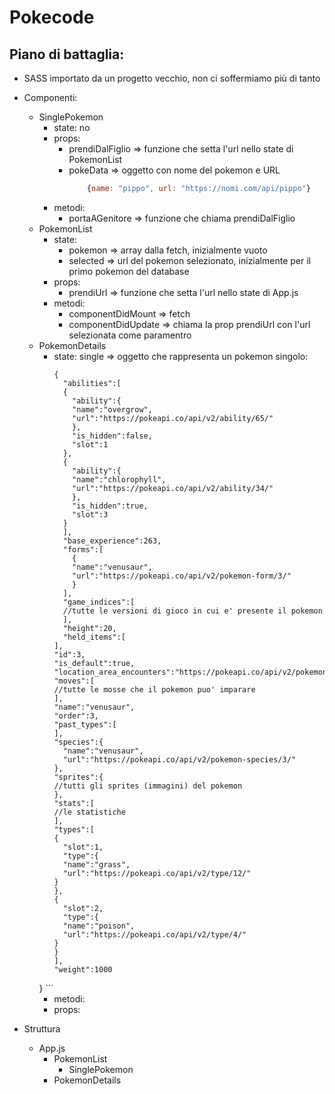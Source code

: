# Pokecode

## Piano di battaglia:

- SASS importato da un progetto vecchio, non ci soffermiamo più di tanto

- Componenti:

  - SinglePokemon
    - state: no
    - props:
      - prendiDalFiglio => funzione che setta l'url nello state di PokemonList
      - pokeData => oggetto con nome del pokemon e URL
        ```js
            {name: "pippo", url: "https://nomi.com/api/pippo"}
        ```
    - metodi:
      - portaAGenitore => funzione che chiama prendiDalFiglio
  - PokemonList
    - state:
      - pokemon => array dalla fetch, inizialmente vuoto
      - selected => url del pokemon selezionato, inizialmente per il primo pokemon del database
    - props:
      - prendiUrl => funzione che setta l'url nello state di App.js
    - metodi:
      - componentDidMount => fetch
      - componentDidUpdate => chiama la prop prendiUrl con l'url selezionata come paramentro
  - PokemonDetails
    - state:
      single => oggetto che rappresenta un pokemon singolo:
      ```jsonc
      {
        "abilities":[
        {
          "ability":{
          "name":"overgrow",
          "url":"https://pokeapi.co/api/v2/ability/65/"
          },
          "is_hidden":false,
          "slot":1
        },
        {
          "ability":{
          "name":"chlorophyll",
          "url":"https://pokeapi.co/api/v2/ability/34/"
          },
          "is_hidden":true,
          "slot":3
        }
        ],
        "base_experience":263,
        "forms":[
          {
          "name":"venusaur",
          "url":"https://pokeapi.co/api/v2/pokemon-form/3/"
          }
        ],
        "game_indices":[
        //tutte le versioni di gioco in cui e' presente il pokemon
        ],
        "height":20,
        "held_items":[
      ],
      "id":3,
      "is_default":true,
      "location_area_encounters":"https://pokeapi.co/api/v2/pokemon/3/encounters",
      "moves":[
      //tutte le mosse che il pokemon puo' imparare
      ],
      "name":"venusaur",
      "order":3,
      "past_types":[
      ],
      "species":{
        "name":"venusaur",
        "url":"https://pokeapi.co/api/v2/pokemon-species/3/"
      },
      "sprites":{
      //tutti gli sprites (immagini) del pokemon
      },
      "stats":[
      //le statistiche
      ],
      "types":[
      {
        "slot":1,
        "type":{
        "name":"grass",
        "url":"https://pokeapi.co/api/v2/type/12/"
      }
      },
      {
        "slot":2,
        "type":{
        "name":"poison",
        "url":"https://pokeapi.co/api/v2/type/4/"
      }
      }
      ],
      "weight":1000
    }
           ```
    - metodi:
    - props:

- Struttura
  - App.js
    - PokemonList
      - SinglePokemon
    - PokemonDetails
